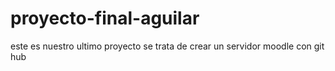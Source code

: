 # proyecto-final-aguilar
este es  nuestro ultimo proyecto se trata de crear un servidor moodle con git hub
